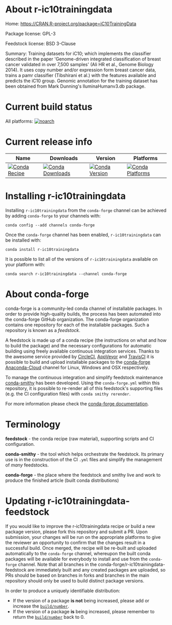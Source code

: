 About r-ic10trainingdata
========================

Home: https://CRAN.R-project.org/package=iC10TrainingData

Package license: GPL-3

Feedstock license: BSD 3-Clause

Summary: Training datasets for iC10; which implements the classifier described in the paper 'Genome-driven integrated classification of breast cancer validated in over 7,500 samples' (Ali HR et al., Genome Biology 2014). It uses copy number and/or expression form breast cancer data, trains a pamr classifier (Tibshirani et al.) with the features available and predicts the iC10 group. Genomic annotation for the training dataset has been obtained from Mark Dunning's lluminaHumanv3.db package.



Current build status
====================

All platforms:
[![noarch](https://img.shields.io/circleci/project/github/conda-forge/r-ic10trainingdata-feedstock/master.svg?label=noarch)](https://circleci.com/gh/conda-forge/r-ic10trainingdata-feedstock)

Current release info
====================

| Name | Downloads | Version | Platforms |
| --- | --- | --- | --- |
| [![Conda Recipe](https://img.shields.io/badge/recipe-r--ic10trainingdata-green.svg)](https://anaconda.org/conda-forge/r-ic10trainingdata) | [![Conda Downloads](https://img.shields.io/conda/dn/conda-forge/r-ic10trainingdata.svg)](https://anaconda.org/conda-forge/r-ic10trainingdata) | [![Conda Version](https://img.shields.io/conda/vn/conda-forge/r-ic10trainingdata.svg)](https://anaconda.org/conda-forge/r-ic10trainingdata) | [![Conda Platforms](https://img.shields.io/conda/pn/conda-forge/r-ic10trainingdata.svg)](https://anaconda.org/conda-forge/r-ic10trainingdata) |

Installing r-ic10trainingdata
=============================

Installing `r-ic10trainingdata` from the `conda-forge` channel can be achieved by adding `conda-forge` to your channels with:

```
conda config --add channels conda-forge
```

Once the `conda-forge` channel has been enabled, `r-ic10trainingdata` can be installed with:

```
conda install r-ic10trainingdata
```

It is possible to list all of the versions of `r-ic10trainingdata` available on your platform with:

```
conda search r-ic10trainingdata --channel conda-forge
```


About conda-forge
=================

conda-forge is a community-led conda channel of installable packages.
In order to provide high-quality builds, the process has been automated into the
conda-forge GitHub organization. The conda-forge organization contains one repository
for each of the installable packages. Such a repository is known as a *feedstock*.

A feedstock is made up of a conda recipe (the instructions on what and how to build
the package) and the necessary configurations for automatic building using freely
available continuous integration services. Thanks to the awesome service provided by
[CircleCI](https://circleci.com/), [AppVeyor](https://www.appveyor.com/)
and [TravisCI](https://travis-ci.org/) it is possible to build and upload installable
packages to the [conda-forge](https://anaconda.org/conda-forge)
[Anaconda-Cloud](https://anaconda.org/) channel for Linux, Windows and OSX respectively.

To manage the continuous integration and simplify feedstock maintenance
[conda-smithy](https://github.com/conda-forge/conda-smithy) has been developed.
Using the ``conda-forge.yml`` within this repository, it is possible to re-render all of
this feedstock's supporting files (e.g. the CI configuration files) with ``conda smithy rerender``.

For more information please check the [conda-forge documentation](https://conda-forge.org/docs/).

Terminology
===========

**feedstock** - the conda recipe (raw material), supporting scripts and CI configuration.

**conda-smithy** - the tool which helps orchestrate the feedstock.
                   Its primary use is in the construction of the CI ``.yml`` files
                   and simplify the management of *many* feedstocks.

**conda-forge** - the place where the feedstock and smithy live and work to
                  produce the finished article (built conda distributions)


Updating r-ic10trainingdata-feedstock
=====================================

If you would like to improve the r-ic10trainingdata recipe or build a new
package version, please fork this repository and submit a PR. Upon submission,
your changes will be run on the appropriate platforms to give the reviewer an
opportunity to confirm that the changes result in a successful build. Once
merged, the recipe will be re-built and uploaded automatically to the
`conda-forge` channel, whereupon the built conda packages will be available for
everybody to install and use from the `conda-forge` channel.
Note that all branches in the conda-forge/r-ic10trainingdata-feedstock are
immediately built and any created packages are uploaded, so PRs should be based
on branches in forks and branches in the main repository should only be used to
build distinct package versions.

In order to produce a uniquely identifiable distribution:
 * If the version of a package **is not** being increased, please add or increase
   the [``build/number``](https://conda.io/docs/user-guide/tasks/build-packages/define-metadata.html#build-number-and-string).
 * If the version of a package **is** being increased, please remember to return
   the [``build/number``](https://conda.io/docs/user-guide/tasks/build-packages/define-metadata.html#build-number-and-string)
   back to 0.
